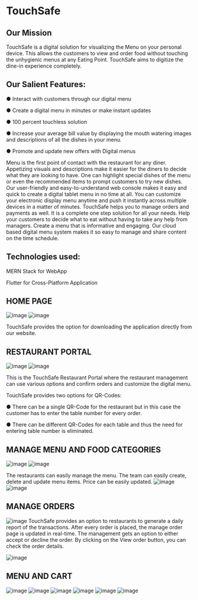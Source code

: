 # TouchSafe
## Our Mission
TouchSafe is a digital solution for visualizing the Menu on your personal device. This allows the customers to view and order food without touching the unhygienic menus at any Eating Point. TouchSafe aims to digitize the dine-in experience completely.

## Our Salient Features:

● Interact with customers through our digital menu

● Create a digital menu in minutes or make instant updates

● 100 percent touchless solution

● Increase your average bill value by displaying the mouth watering images and descriptions of all the dishes in your menu.

● Promote and update new offers with Digital menus

Menu is the first point of contact with the restaurant for any diner. Appetizing visuals and descriptions make it easier for the diners to
decide what they are looking to have. One can highlight special dishes of the menu or even the recommended items to prompt customers to try
new dishes. Our user-friendly and easy-to-understand web console makes it easy and quick to create a digital tablet menu in no time at all. You can customize
your electronic display menu anytime and push it instantly across multiple devices in a matter of minutes. TouchSafe helps you to manage
orders and payments as well. It is a complete one step solution for all your needs. Help your customers to decide what to eat without having
to take any help from managers. Create a menu that is informative and engaging. Our cloud based digital menu system makes it so easy to
manage and share content on the time schedule.

## Technologies used:

MERN Stack for WebApp

Flutter for Cross-Platform Application

## HOME PAGE

![image](https://user-images.githubusercontent.com/43955843/137218714-89f76009-19d1-42c8-a376-5aed0d830c4a.png)
![image](https://user-images.githubusercontent.com/43955843/137218739-61cfc7c6-393e-4a07-ab44-94e5e6965247.png)

TouchSafe provides the option for downloading the application directly from our website.


## RESTAURANT PORTAL
![image](https://user-images.githubusercontent.com/43955843/137218799-10b14f9b-e63c-4f79-8024-c27de05bb77a.png)
![image](https://user-images.githubusercontent.com/43955843/137218814-c23b261f-73fe-445c-a397-475516d9b16c.png)

This is the TouchSafe Restaurant Portal where the restaurant management can use various options and confirm orders and customize the digital menu.

TouchSafe provides two options for QR-Codes:

● There can be a single QR-Code for the restaurant but in this case the customer has to enter the table number for every order.

● There can be different QR-Codes for each table and thus the need for entering table number is eliminated.


## MANAGE MENU AND FOOD CATEGORIES

![image](https://user-images.githubusercontent.com/43955843/137218943-8800d1b8-2b3b-4030-8e5e-78013a67e06c.png)
![image](https://user-images.githubusercontent.com/43955843/137218952-0a5d7830-dc5d-4e22-b235-18f4b899bbd0.png)

The restaurants can easily manage the menu. The team can easily create, delete and update menu items. Price can be easily updated.
![image](https://user-images.githubusercontent.com/43955843/137219007-149ac0e2-dce1-4dbe-9b8e-6810c32d67b2.png)
![image](https://user-images.githubusercontent.com/43955843/137219018-d15f430b-8675-4792-96a5-64d432bfe805.png)


## MANAGE ORDERS

![image](https://user-images.githubusercontent.com/43955843/137219039-f95a9199-9112-4afd-9c8f-69dfc90a2689.png)
TouchSafe provides an option to restaurants to generate a daily report of the transactions. After every order is placed, the manage order page is
updated in real-time. The management gets an option to either accept or decline the order. By clicking on the View order button, you can check
the order details.

![image](https://user-images.githubusercontent.com/43955843/137219070-900234c5-d3ba-4051-8528-1f1de8581e11.png)


## MENU AND CART

![image](https://user-images.githubusercontent.com/43955843/137219109-ae9a62fb-ce54-4347-94a1-9cf2580f4772.png)
![image](https://user-images.githubusercontent.com/43955843/137219122-0adb3113-9fa7-40e4-ae67-f58c93e7dc21.png)
![image](https://user-images.githubusercontent.com/43955843/137219136-281b342d-a3a8-4c77-8f9e-f738dc88041a.png)
![image](https://user-images.githubusercontent.com/43955843/137219165-df8085c3-b0b3-4b0d-82e7-e60dbf0ad6ee.png)
![image](https://user-images.githubusercontent.com/43955843/137219176-4366cec3-87f8-4f21-9b20-96638de65ff2.png)
![image](https://user-images.githubusercontent.com/43955843/137219184-c59ab966-5c8a-4385-9c9b-f60356739bfb.png)


